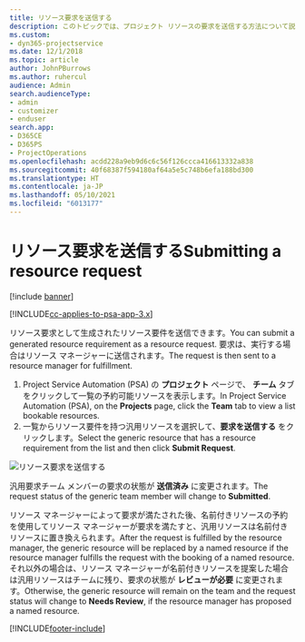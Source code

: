```yaml
---
title: リソース要求を送信する
description: このトピックでは、プロジェクト リソースの要求を送信する方法について説明します。
ms.custom:
- dyn365-projectservice
ms.date: 12/1/2018
ms.topic: article
author: JohnPBurrows
ms.author: ruhercul
audience: Admin
search.audienceType:
- admin
- customizer
- enduser
search.app:
- D365CE
- D365PS
- ProjectOperations
ms.openlocfilehash: acdd228a9eb9d6c6c56f126ccca416613332a838
ms.sourcegitcommit: 40f68387f594180af64a5e5c748b6efa188bd300
ms.translationtype: HT
ms.contentlocale: ja-JP
ms.lasthandoff: 05/10/2021
ms.locfileid: "6013177"
---
```

# <a name="submitting-a-resource-request"></a><span data-ttu-id="5e817-103">リソース要求を送信する</span><span class="sxs-lookup"><span data-stu-id="5e817-103">Submitting a resource request</span></span>

[!include [banner](../includes/psa-now-project-operations.md)]

[!INCLUDE[cc-applies-to-psa-app-3.x](../includes/cc-applies-to-psa-app-3x.md)]

<span data-ttu-id="5e817-104">リソース要求として生成されたリソース要件を送信できます。</span><span class="sxs-lookup"><span data-stu-id="5e817-104">You can submit a generated resource requirement as a resource request.</span></span> <span data-ttu-id="5e817-105">要求は、実行する場合はリソース マネージャーに送信されます。</span><span class="sxs-lookup"><span data-stu-id="5e817-105">The request is then sent to a resource manager for fulfillment.</span></span>

1. <span data-ttu-id="5e817-106">Project Service Automation (PSA) の **プロジェクト** ページで、 **チーム** タブをクリックして一覧の予約可能リソースを表示します。</span><span class="sxs-lookup"><span data-stu-id="5e817-106">In Project Service Automation (PSA), on the **Projects** page, click the **Team** tab to view a list bookable resources.</span></span> 
2. <span data-ttu-id="5e817-107">一覧からリソース要件を持つ汎用リソースを選択して、**要求を送信する** をクリックします。</span><span class="sxs-lookup"><span data-stu-id="5e817-107">Select the generic resource that has a resource requirement from the list and then click **Submit Request**.</span></span>

![リソース要求を送信する](media/RM-how-to-18.png)

<span data-ttu-id="5e817-109">汎用要求チーム メンバーの要求の状態が **送信済み** に変更されます。</span><span class="sxs-lookup"><span data-stu-id="5e817-109">The request status of the generic team member will change to **Submitted**.</span></span>

<span data-ttu-id="5e817-110">リソース マネージャーによって要求が満たされた後、名前付きリソースの予約を使用してリソース マネージャーが要求を満たすと、汎用リソースは名前付きリソースに置き換えられます。</span><span class="sxs-lookup"><span data-stu-id="5e817-110">After the request is fulfilled by the resource manager, the generic resource will be replaced by a named resource if the resource manager fulfills the request with the booking of a named resource.</span></span> <span data-ttu-id="5e817-111">それ以外の場合は、リソース マネージャーが名前付きリソースを提案した場合は汎用リソースはチームに残り、要求の状態が **レビューが必要** に変更されます。</span><span class="sxs-lookup"><span data-stu-id="5e817-111">Otherwise, the generic resource will remain on the team and the request status will change to **Needs Review**, if the resource manager has proposed a named resource.</span></span>


[!INCLUDE[footer-include](../includes/footer-banner.md)]
